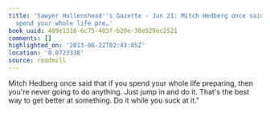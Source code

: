 ```yaml
---
title: 'Sawyer Hollenshead''s Gazette - Jun 21: Mitch Hedberg once said that if you
  spend your whole life pre…'
book_uuid: 469e1316-6c75-403f-b20e-38e529ec2521
comments: []
highlighted_on: '2013-06-22T02:43:05Z'
location: '0.0723338'
source: readmill
---
```


Mitch Hedberg once said that if you spend your whole life preparing, then you're never going to do anything. Just jump in and do it. That's the best way to get better at something. Do it while you suck at it."